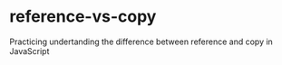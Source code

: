 # reference-vs-copy
Practicing undertanding the difference between reference and copy in JavaScript
